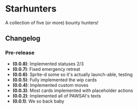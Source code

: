 # Starhunters

A collection of five (or more) bounty hunters!

## Changelog

### Pre-release

* **(0.0.8)**: Implemented statuses 2/3
* **(0.0.7)**: Fixed emergency retreat
* **(0.0.6)**: Sprite-d some so it's actually launch-able, testing
* **(0.0.5)**: Fully implemented the wip cards
* **(0.0.4)**: Implemented custom moves
* **(0.0.3)**: Most cards implemented with placeholder actions
* **(0.0.2)**: Implemented all of PAWSAI's texts
* **(0.0.1)**: We so back baby
